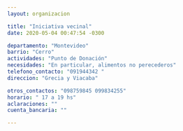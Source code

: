 ```yaml
---
layout: organizacion

title: "Iniciativa vecinal"
date: 2020-05-04 00:47:54 -0300

departamento: "Montevideo"
barrio: "Cerro"
actividades: "Punto de Donación"
necesidades: "En particular, alimentos no perecederos"
telefono_contacto: "091944342 "
direccion: "Grecia y Viacaba"

otros_contactos: "098759845 099834255"
horario: " 17 a 19 hs"
aclaraciones: ""
cuenta_bancaria: ""

---
```


